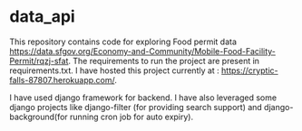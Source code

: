 # data_api
This repository contains code for exploring Food permit data https://data.sfgov.org/Economy-and-Community/Mobile-Food-Facility-Permit/rqzj-sfat. 
The requirements to run the project are present in requirements.txt. I have hosted this project currently at : https://cryptic-falls-87807.herokuapp.com/. 

I have used django framework for backend. I have also leveraged some django projects like django-filter (for providing search support) and django-background(for running cron job for auto expiry).
